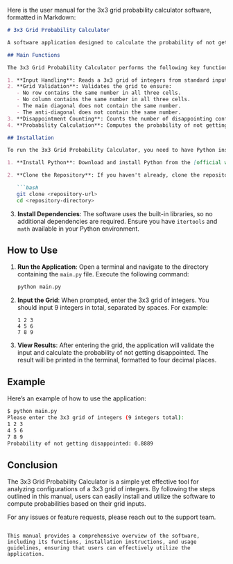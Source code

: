 Here is the user manual for the 3x3 grid probability calculator software, formatted in Markdown:

```markdown
# 3x3 Grid Probability Calculator

A software application designed to calculate the probability of not getting disappointed based on a 3x3 grid of integers.

## Main Functions

The 3x3 Grid Probability Calculator performs the following key functions:

1. **Input Handling**: Reads a 3x3 grid of integers from standard input.
2. **Grid Validation**: Validates the grid to ensure:
   - No row contains the same number in all three cells.
   - No column contains the same number in all three cells.
   - The main diagonal does not contain the same number.
   - The anti-diagonal does not contain the same number.
3. **Disappointment Counting**: Counts the number of disappointing configurations based on permutations of the grid.
4. **Probability Calculation**: Computes the probability of not getting disappointed and formats the output to four decimal places.

## Installation

To run the 3x3 Grid Probability Calculator, you need to have Python installed on your machine. Follow these steps to set up the environment:

1. **Install Python**: Download and install Python from the [official website](https://www.python.org/downloads/).

2. **Clone the Repository**: If you haven't already, clone the repository containing the software files.

   ```bash
   git clone <repository-url>
   cd <repository-directory>
   ```

3. **Install Dependencies**: The software uses the built-in libraries, so no additional dependencies are required. Ensure you have `itertools` and `math` available in your Python environment.

## How to Use

1. **Run the Application**: Open a terminal and navigate to the directory containing the `main.py` file. Execute the following command:

   ```bash
   python main.py
   ```

2. **Input the Grid**: When prompted, enter the 3x3 grid of integers. You should input 9 integers in total, separated by spaces. For example:

   ```
   1 2 3
   4 5 6
   7 8 9
   ```

3. **View Results**: After entering the grid, the application will validate the input and calculate the probability of not getting disappointed. The result will be printed in the terminal, formatted to four decimal places.

## Example

Here’s an example of how to use the application:

```bash
$ python main.py
Please enter the 3x3 grid of integers (9 integers total):
1 2 3
4 5 6
7 8 9
Probability of not getting disappointed: 0.8889
```

## Conclusion

The 3x3 Grid Probability Calculator is a simple yet effective tool for analyzing configurations of a 3x3 grid of integers. By following the steps outlined in this manual, users can easily install and utilize the software to compute probabilities based on their grid inputs.

For any issues or feature requests, please reach out to the support team.
```

This manual provides a comprehensive overview of the software, including its functions, installation instructions, and usage guidelines, ensuring that users can effectively utilize the application.